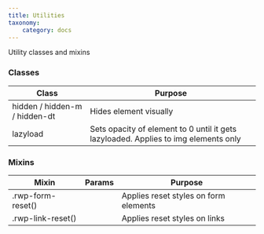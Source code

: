 ```yaml
---
title: Utilities
taxonomy:
    category: docs
---
```


Utility classes and mixins

### Classes
| Class | Purpose |
| --- | --- |
| hidden / hidden-m / hidden-dt | Hides element visually |
| lazyload | Sets opacity of element to 0 until it gets lazyloaded. Applies to img elements only |


### Mixins
| Mixin | Params | Purpose |
| --- | --- | --- |
| .rwp-form-reset() | | Applies reset styles on form elements |
| .rwp-link-reset() | | Applies reset styles on links |
